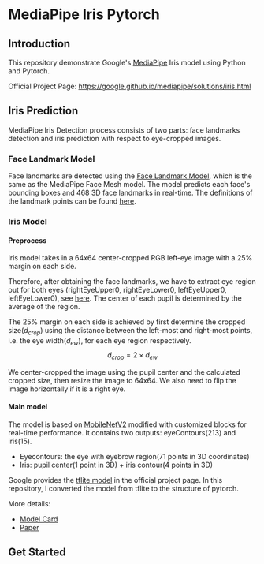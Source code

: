 # MediaPipe Iris Pytorch

## Introduction
This repository demonstrate Google's [MediaPipe](https://google.github.io/mediapipe/) Iris model using Python and Pytorch.

Official Project Page: https://google.github.io/mediapipe/solutions/iris.html

## Iris Prediction 
MediaPipe Iris Detection process consists of two parts: face landmarks detection and iris prediction with respect to eye-cropped images. 

### Face Landmark Model
Face landmarks are detected using the [Face Landmark Model](https://google.github.io/mediapipe/solutions/face_mesh.html), which is the same as the MediaPipe Face Mesh model. The model predicts each face's bounding boxes and 468 3D face landmarks in real-time. The definitions of the landmark points can be found [here](https://github.com/tensorflow/tfjs-models/blob/838611c02f51159afdd77469ce67f0e26b7bbb23/face-landmarks-detection/src/mediapipe-facemesh/keypoints.ts). 

### Iris Model

#### Preprocess
Iris model takes in a 64x64 center-cropped RGB left-eye image with a 25% margin on each side. 

Therefore, after obtaining the face landmarks, we have to extract eye region out for both eyes (rightEyeUpper0, rightEyeLower0, leftEyeUpper0, leftEyeLower0), see [here](https://github.com/tensorflow/tfjs-models/blob/838611c02f51159afdd77469ce67f0e26b7bbb23/face-landmarks-detection/src/mediapipe-facemesh/keypoints.ts). The center of each pupil is determined by the average of the region. 

The 25% margin on each side is achieved by first determine the cropped size($d_{crop}$) using the distance between the left-most and right-most points, i.e. the eye width($d_{ew}$), for each eye region respectively.
$$d_{crop} = 2 \times d_{ew}$$

We center-cropped the image using the pupil center and the calculated cropped size, then resize the image to 64x64. We also need to flip the image horizontally if it is a right eye.

#### Main model
The model is based on [MobileNetV2](https://arxiv.org/abs/1801.04381) modified with customized blocks for real-time performance. It contains two outputs: eyeContours(213) and iris(15). 
* Eyecontours: the eye with eyebrow region(71 points in 3D coordinates) 
* Iris: pupil center(1 point in 3D) + iris contour(4 points in 3D)

Google provides the [tflite model](https://storage.googleapis.com/mediapipe-assets/iris_landmark.tflite) in the official project page. In this repository, I converted the model from tflite to the structure of pytorch.

More details:
- [Model Card](https://drive.google.com/file/d/1bsWbokp9AklH2ANjCfmjqEzzxO1CNbMu/preview)
- [Paper](https://arxiv.org/pdf/2006.11341.pdf)

## Get Started